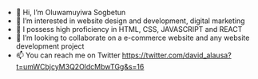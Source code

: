 - 👋 Hi, I’m Oluwamuyiwa Sogbetun
- 👀 I’m interested in website design and development, digital marketing
- 🌱 I possess high proficiency in HTML, CSS, JAVASCRIPT and REACT
- 💞️ I’m looking to collaborate on a e-commerce website and any website development project
- 📫 You can reach me on Twitter https://twitter.com/david_alausa?t=umWCbjcyM3Q2OldcMbwTGg&s=16

<!---
Dmayor22/Dmayor22 is a ✨ special ✨ repository because its `README.md` (this file) appears on your GitHub profile.
You can click the Preview link to take a look at your changes.
--->
